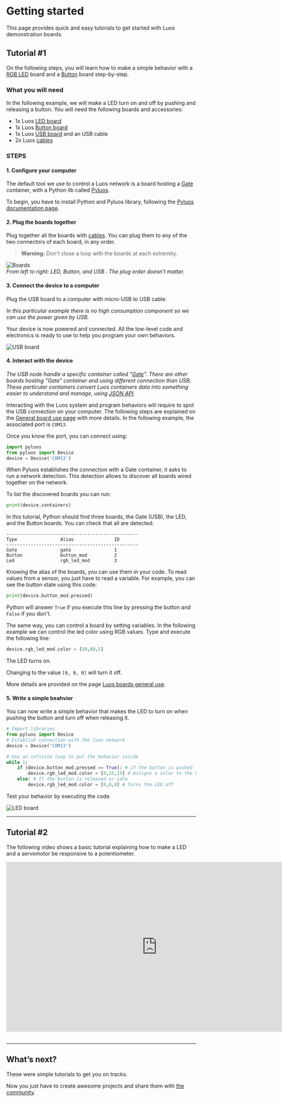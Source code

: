# Getting started

This page provides quick and easy tutorials to get started with Luos demonstration boards.

## Tutorial \#1
On the following steps, you will learn how to make a simple behavior with a [RGB LED](./boards_list/rgbled.md) board and a [Button](./boards_list/button.md) board step-by-step.

### What you will need
In the following example, we will make a LED turn on and off by pushing and releasing a button. You will need the following boards and accessories:

* 1x Luos [LED board](./boards_list/rgbled.md)
* 1x Luos [Button board](./boards_list/button.md)
* 1x Luos [USB board](./boards_list/usb.md) and an USB cable
* 2x Luos [cables](./boards_list/cables.md)

### STEPS

#### 1. Configure your computer
The default tool we use to control a Luos network is a board hosting a [Gate](../high/containers_list/gate.md) container, with a Python lib called [Pyluos](../high/pyluos.md).

To begin, you have to install Python and Pyluos library, following the [Pyluos documentation page](../high/pyluos.html).

#### 2. Plug the boards together
Plug together all the boards with [cables](./boards_list/cables.md). You can plug them to any of the two connectors of each board, in any order.

> **Warning:** Don't close a loop with the boards at each extremity.


![Boards](../../_assets/img/quickstart-1.png)<br />
*From left to right: LED, Button, and USB . The plug order doesn’t matter.*

#### 3. Connect the device to a computer
Plug the USB board to a computer with micro-USB to USB cable.

*In this particular example there is no high consumption component so we can use the power given by USB.*

Your device is now powered and connected. All the low-level code and electronics is ready to use to help you program your own behaviors.

![USB board](../../_assets/img/quickstart-2.png)<br />

#### 4. Interact with the device
*The USB node handle a specific container called "[Gate](../high/containers_list/gate.md)". There are other boards hosting "Gate" container and using different connection than USB. These particular containers convert Luos containers data into something easier to understand and manage, using [JSON API](../high/json-api.md).*

Interacting with the Luos system and program behaviors will require to spot the USB connection on your computer. The following steps are explained on the [General board use page](./electronic-use.md) with more details. In the following example, the associated port is `COM13`.

Once you know the port, you can connect using:

```python
import pyluos
from pyluos import Device
device = Device('COM13')
```
When Pyluos establishes the connection with a Gate container, it asks to run a network detection. This detection allows to discover all boards wired together on the network.

To list the discovered boards you can run:

```python
print(device.containers)
```

In this tutorial, Python should find three boards, the Gate (USB), the LED, and the Button boards. You can check that all are detected:

```AsciiDoc
-------------------------------------------------
Type                Alias               ID
-------------------------------------------------
Gate                gate                1
Button              button_mod          2
Led                 rgb_led_mod         3
```

Knowing the alias of the boards, you can use them in your code.
To read values from a sensor, you just have to read a variable. For example, you can see the button state using this code:

```python
print(device.button_mod.pressed)
```

Python will answer `True` if you execute this line by pressing the button and `False` if you don't.

The same way, you can control a board by setting variables.
In the following example we can control the led color using RGB values. Type and execute the following line:

```python
device.rgb_led_mod.color = [50,80,5]
```

The LED turns on.

Changing to the value `[0, 0, 0]` will turn it off.

More details are provided on the page <a href="./electronic-use.md">Luos boards general use</a>.

#### 5. Write a simple beahvior
You can now write a simple behavior that makes the LED to turn on when pushing the button and turn off when releasing it.

```python
# Import libraries
from pyluos import Device
# Establish connection with the luos network
device = Device('COM13')

# Use an infinite loop to put the behavior inside
while 1:
    if (device.button_mod.pressed == True): # if the button is pushed
        device.rgb_led_mod.color = [0,15,15] # Assigns a color to the LED
    else: # If the button is released or idle
        device.rgb_led_mod.color = [0,0,0] # Turns the LED off
```

Test your behavior by executing the code.

![LED board](../../_assets/img/quickstart-3.png)

---
## Tutorial \#2
The following video shows a basic tutorial explaining how to make a LED and a servomotor be responsive to a potentiometer.

<iframe width="800" height="450" src="https://www.youtube.com/embed/ula16zdZgDk?feature=oembed" frameborder="0" allow="accelerometer; autoplay; encrypted-media; gyroscope; picture-in-picture" allowfullscreen></iframe><br /><br />


---
## What’s next?
These were simple tutorials to get you on tracks.

Now you just have to create awesome projects and share them with <a href="https://community.luos.io" target="_blank">the community</a>.
